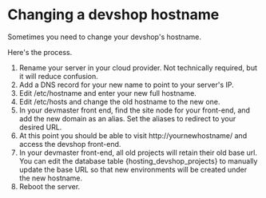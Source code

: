 Changing a devshop hostname
===========================

Sometimes you need to change your devshop's hostname.


Here's the process.

1. Rename your server in your cloud provider.  Not technically required, but it will reduce confusion.
2. Add a DNS record for your new name to point to your server's IP.
3. Edit /etc/hostname and enter your new full hostname.
4. Edit /etc/hosts and change the old hostname to the new one.
5. In your devmaster front end, find the site node for your front-end, and add the new domain as an alias. Set the aliases to redirect to your desired URL.
6. At this point you should be able to visit http://yournewhostname/ and access the devshop front-end.
7. In your devmaster front-end, all old projects will retain their old base url.  You can edit the database table {hosting_devshop_projects} to manually update the base URL so that new environments will be created under the new hostname.
8. Reboot the server.